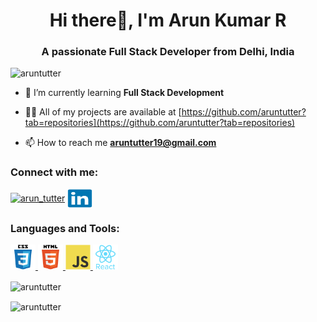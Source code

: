<h1 align="center">Hi there👋, I'm Arun Kumar R</h1>
<h3 align="center">A passionate Full Stack Developer from Delhi, India</h3>
<!-- <img align="right" alt="coding" width="400" src="https://media.tenor.com/YNqsJbmb_yMAAAAd/coding.gif"> -->

<p align="left"> <img src="https://komarev.com/ghpvc/?username=aruntutter&label=Profile%20views&color=0e75b6&style=flat" alt="aruntutter" /> </p>

- 🌱 I’m currently learning **Full Stack Development**

- 👨‍💻 All of my projects are available at [https://github.com/aruntutter?tab=repositories](https://github.com/aruntutter?tab=repositories)

- 📫 How to reach me **aruntutter19@gmail.com**

<h3 align="left">Connect with me:</h3>
<p align="left">
<a href="https://instagram.com/arun_tutter" target="blank"><img align="center" src="https://raw.githubusercontent.com/rahuldkjain/github-profile-readme-generator/master/src/images/icons/Social/instagram.svg" alt="arun_tutter" height="30" width="40" /></a>
<a href="https://www.linkedin.com/https://www.linkedin.com/in/arunkumar-r2001/" target="_blank">
  <img align="center" src="https://raw.githubusercontent.com/devicons/devicon/master/icons/linkedin/linkedin-original.svg" alt="arunkumar-r2001" height="30" width="40" />
</a>
</p>

<h3 align="left">Languages and Tools:</h3>
<p align="left"> <a href="https://www.w3schools.com/css/" target="_blank" rel="noreferrer"></a> <a href="https://www.w3.org/html/" target="_blank" rel="noreferrer"><img src="https://raw.githubusercontent.com/devicons/devicon/master/icons/css3/css3-original-wordmark.svg" alt="css3" width="40" height="40" /> <img src="https://raw.githubusercontent.com/devicons/devicon/master/icons/html5/html5-original-wordmark.svg" alt="html5" width="40" height="40"/> </a> <a href="https://developer.mozilla.org/en-US/docs/Web/JavaScript" target="_blank" rel="noreferrer"> <img src="https://raw.githubusercontent.com/devicons/devicon/master/icons/javascript/javascript-original.svg" alt="javascript" width="40" height="40"/> </a>
<img src="https://raw.githubusercontent.com/devicons/devicon/master/icons/react/react-original-wordmark.svg" alt="API" width="40" height="40"/></p>

 <p><img align="center" src="https://github-readme-stats.vercel.app/api/top-langs?username=aruntutter&show_icons=true&locale=en&layout=compact" alt="aruntutter" /></p>

<p><img align="center" src="https://github-readme-streak-stats.herokuapp.com/?user=aruntutter&" alt="aruntutter" /></p> 
